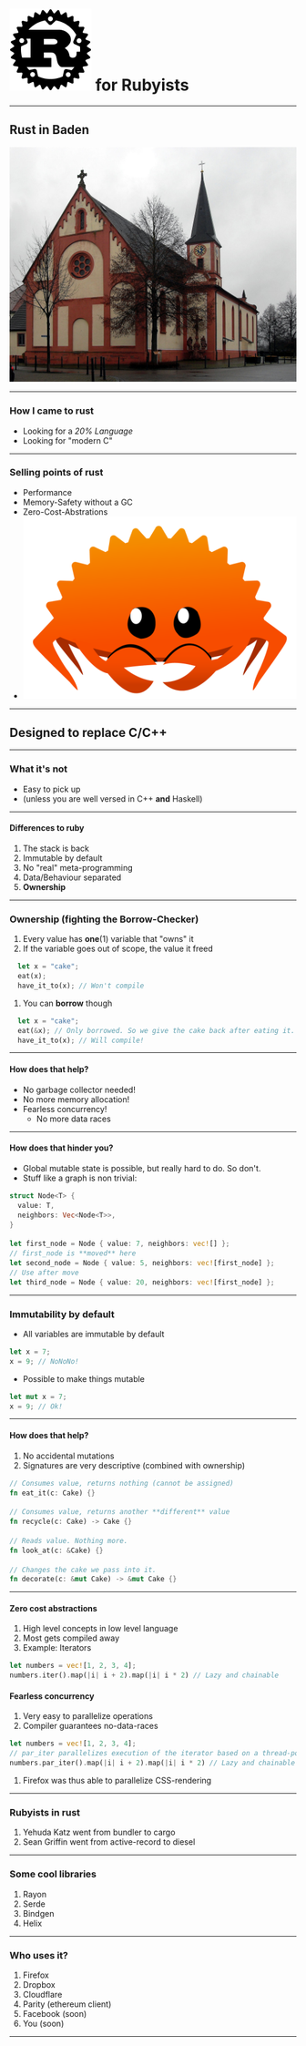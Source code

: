 # ![Rust](assets/img/rust.png) for Rubyists

---

## Rust in Baden

![](assets/img/rust_church.jpg)

---

### How I came to rust

- Looking for a *20% Language*
- Looking for "modern C"

---

### Selling points of rust

- Performance
- Memory-Safety without a GC
- Zero-Cost-Abstrations
- ![the crab](assets/img/rustacean.png)

---

## Designed to replace C/C++

---

### What it's not

- Easy to pick up
- (unless you are well versed in C++ **and** Haskell)

---

#### Differences to **ruby**

1. The stack is back
1. Immutable by default
1. No "real" meta-programming
1. Data/Behaviour separated
1. **Ownership**

---

### Ownership (fighting the Borrow-Checker)

1. Every value has **one**(1) variable that "owns" it
1. If the variable goes out of scope, the value it freed

```rust
  let x = "cake";
  eat(x);
  have_it_to(x); // Won't compile
```
1. You can **borrow** though
```rust
  let x = "cake";
  eat(&x); // Only borrowed. So we give the cake back after eating it. Urgh...
  have_it_to(x); // Will compile!
```
---

#### How does that help?

- No garbage collector needed!
- No more memory allocation!
- Fearless concurrency!
    - No more data races

---

#### How does that hinder you?

- Global mutable state is possible, but really hard to do. So don't.
- Stuff like a graph is non trivial:
```rust
struct Node<T> {
  value: T,
  neighbors: Vec<Node<T>>,
}

let first_node = Node { value: 7, neighbors: vec![] };
// first_node is **moved** here
let second_node = Node { value: 5, neighbors: vec![first_node] };
// Use after move
let third_node = Node { value: 20, neighbors: vec![first_node] };
```
---
### Immutability by default
- All variables are immutable by default
```rust
let x = 7;
x = 9; // NoNoNo!
```
- Possible to make things mutable
```rust
let mut x = 7;
x = 9; // Ok!
```
---
#### How does that help?
1. No accidental mutations
1. Signatures are very descriptive (combined with ownership)
```rust
// Consumes value, returns nothing (cannot be assigned)
fn eat_it(c: Cake) {}

// Consumes value, returns another **different** value
fn recycle(c: Cake) -> Cake {}

// Reads value. Nothing more.
fn look_at(c: &Cake) {}

// Changes the cake we pass into it. 
fn decorate(c: &mut Cake) -> &mut Cake {}
```
---
#### Zero cost abstractions
1. High level concepts in low level language
1. Most gets compiled away
1. Example: Iterators
```rust
let numbers = vec![1, 2, 3, 4];
numbers.iter().map(|i| i + 2).map(|i| i * 2) // Lazy and chainable
```
#### Fearless concurrency
1. Very easy to parallelize operations
1. Compiler guarantees no-data-races
```rust
let numbers = vec![1, 2, 3, 4];
// par_iter parallelizes execution of the iterator based on a thread-pool
numbers.par_iter().map(|i| i + 2).map(|i| i * 2) // Lazy and chainable
```
1. Firefox was thus able to parallelize CSS-rendering
---
### Rubyists in rust
1. Yehuda Katz went from bundler to cargo
1. Sean Griffin went from active-record to diesel
---
### Some cool libraries
1. Rayon
1. Serde
1. Bindgen
1. Helix
---
### Who uses it?
1. Firefox
1. Dropbox
1. Cloudflare
1. Parity (ethereum client)
1. Facebook (soon)
1. You (soon)
---
